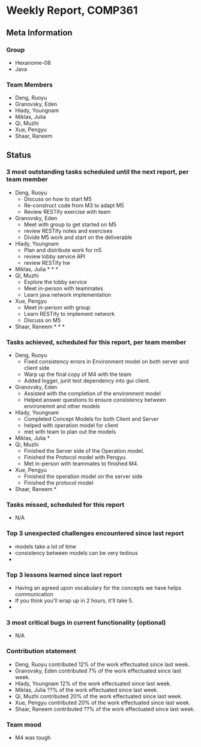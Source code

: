 # Weekly Report, COMP361

## Meta Information

### Group

 * Hexanome-08
 * Java

### Team Members

 * Deng, Ruoyu
 * Granovsky, Eden
 * Hlady, Youngnam
 * Miklas, Julia
 * Qi, Muzhi
 * Xue, Pengyu
 * Shaar, Raneem

## Status

### 3 most outstanding tasks scheduled until the next report, per team member

 * Deng, Ruoyu
    * Discuss on how to start M5
    * Re-construct code from M3 to adapt M5
    * Review RESTify exercise with team
 * Granovsky, Eden
    * Meet with group to get started on M5
    * review RESTify notes and exercises
    * Divide M5 work and start on the deliverable
 * Hlady, Youngnam
    * Plan and distribute work for m5
    * review lobby service API
    * review RESTify hw
 * Miklas, Julia
    * 
    * 
    * 
 * Qi, Muzhi
    * Explore the lobby service
    * Meet in-person with teammates
    * Learn java network implementation
 * Xue, Pengyu
    * Meet in-person with group
    * Learn RESTify to implement network
    * Discuss on M5
 * Shaar, Raneem
    * 
    * 
    *  

### Tasks achieved, scheduled for this report, per team member

 * Deng, Ruoyu
    * Fixed consistency errors in Environment model on both server and client side
    * Warp up the final copy of M4 with the team
    * Added logger, junit test dependency into gui client.
 * Granovsky, Eden
    * Assisted with the completion of the environment model
    * Helped answer questions to ensure consistency between environemnt and other models
 * Hlady, Youngnam
    * Completed Concept Models for both Client and Server
    * helped with operation model for client
    * met with team to plan out the models
 * Miklas, Julia
    * 
 * Qi, Muzhi
    * Finished the Server side of the Operation model.
    * Finished the Protocol model with Pengyu.
    * Met in-person with teammates to finished M4.
 * Xue, Pengyu
    * Finished the operation model on the server side
    * Finished the protocol model
 * Shaar, Raneem
    * 

### Tasks missed, scheduled for this report

 * N/A

### Top 3 unexpected challenges encountered since last report

  * models take a lot of time
  * consistency between models can be very tedious
  * 

### Top 3 lessons learned since last report

  * Having an agreed upon vocabulary for the concepts we have helps communication
  * If you think you'll wrap up in 2 hours, it'll take 5.
  * 

### 3 most critical bugs in current functionality (optional)

  * N/A

### Contribution statement

 * Deng, Ruoyu contributed 12% of the work effectuated since last week.
 * Granovsky, Eden contributed 7% of the work effectuated since last week.
 * Hlady, Youngnam 12% of the work effectuated since last week.
 * Miklas, Julia ??% of the work effectuated since last week.
 * Qi, Muzhi contributed 20% of the work effectuated since last week.
 * Xue, Pengyu contributed 20% of the work effectuated since last week.
 * Shaar, Raneem contributed ??% of the work effectuated since last week.

### Team mood

 * M4 was tough
